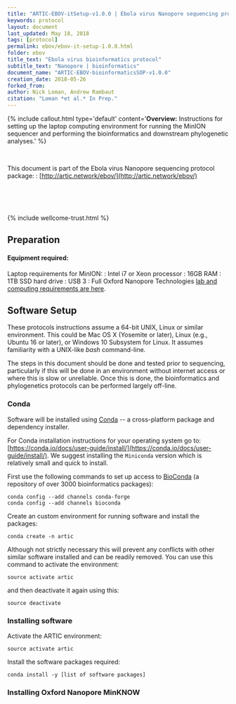 ```yaml
---
title: "ARTIC-EBOV-itSetup-v1.0.0 | Ebola virus Nanopore sequencing protocol | amplicon, native barcoding"
keywords: protocol
layout: document
last_updated: May 18, 2018
tags: [protocol] 
permalink: ebov/ebov-it-setup-1.0.0.html
folder: ebov
title_text: "Ebola virus bioinformatics protocol"
subtitle_text: "Nanopore | bioinformatics"
document_name: "ARTIC-EBOV-bioinformaticsSOP-v1.0.0"
creation_date: 2018-05-26
forked_from: 
author: Nick Loman, Andrew Rambaut
citation: "Loman *et al.* In Prep."
---
```


{% include callout.html
type='default'
content='**Overview:** Instructions for setting up the laptop computing environment for running the MinION sequencer and performing the bioinformatics and downstream phylogenetic analyses.'
%}

<br />

This document is part of the Ebola virus Nanopore sequencing protocol package:
: [http://artic.network/ebov/](http://artic.network/ebov/)

<br /><br /><br />

{% include wellcome-trust.html %}

<div class="pagebreak"> </div>

## Preparation

#### Equipment required:

Laptop requirements for MinION:
: Intel i7 or Xeon processor
: 16GB RAM
: 1TB SSD hard drive
: USB 3
: Full Oxford Nanopore Technologies [lab and computing requirements are here](https://nanoporetech.com/sites/default/files/s3/MinION-Computer-Requirements-March-17_Final.pdf).

## Software Setup

These protocols instructions assume a 64-bit UNIX, Linux or similar environment. This could be Mac OS X (Yosemite or later), Linux (e.g., Ubuntu 16 or later), or Windows 10  Subsystem for Linux. It assumes familiarity with a UNIX-like *bash* command-line. 

The steps in this document should be done and tested prior to sequencing, particularly if this will be done in an environment without internet access or where this is slow or unreliable. Once this is done, the bioinformatics and phylogenetics protocols can be performed largely off-line. 

### Conda

Software will be installed using [Conda](https://conda.io/) -- a cross-platform package and dependency installer.
 
For Conda installation instructions for your operating system go to: [https://conda.io/docs/user-guide/install/](https://conda.io/docs/user-guide/install/). We suggest installing the `Miniconda` version which is relatively small and quick to install.

First use the following commands to set up access to [BioConda](https://bioconda.github.io) (a repository of over 3000 bioinformatics packages):

```
conda config --add channels conda-forge
conda config --add channels bioconda
```

Create an custom environment for running software and install the packages:
  
```
conda create -n artic
```

Although not strictly necessary this will prevent any conflicts with other similar software installed and can be readily removed. You can use this command to activate the environment: 

```
source activate artic
```

and then deactivate it again using this:

```
source deactivate
```

### Installing software

Activate the ARTIC environment:

```
source activate artic
```

Install the software packages required:

```
conda install -y [list of software packages]  
```

### Installing Oxford Nanopore MinKNOW


